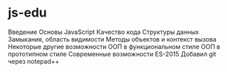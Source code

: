 # js-edu
Введение
Основы JavaScript
Качество кода
Структуры данных
Замыкания, область видимости
Методы объектов и контекст вызова
Некоторые другие возможности
ООП в функциональном стиле
ООП в прототипном стиле
Современные возможности ES-2015
Добавил git через notepad++
